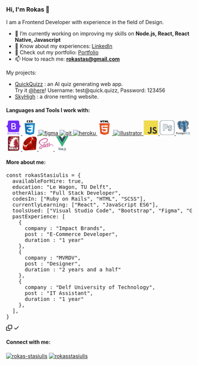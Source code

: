 **<h3>Hi, I'm Rokas 👋</h3>**

I am a Frontend Developer with experience in the field of Design.

- 🌱 I’m currently working on improving my skills on **Node.js, React, React Native, Javascript**
- 📄 Know about my experiences: [LinkedIn](https://www.linkedin.com/in/rokas-stasiulis)
- 💼 Check out my portfolio: [Portfolio](https://rokass-fantabulous-site-13e55e.webflow.io/)
- 📫 How to reach me: **rokastas@gmail.com**

<p>My projects:</p>
<ul dir="auto">
  <li><a href="https://github.com/rokastas/quick-quizz">QuickQuizz</a> : an AI quiz generating web app.</li>
  Try it <a href="https://www.quick-quizz.me">@here</a>! Username: test@quick.quizz,  Password: 123456
  <li><a href="https://github.com/rokastas/SkyHigh_Rentals">SkyHigh</a> : a drone renting website.</li>
</ul>

<h4 align="left">Languages and Tools I work with:</h4>
<p align="left"> <a href="https://getbootstrap.com" target="_blank" rel="noreferrer"> <img src="https://raw.githubusercontent.com/devicons/devicon/master/icons/bootstrap/bootstrap-plain-wordmark.svg" alt="bootstrap" width="40" height="40"/> </a> <a href="https://www.w3schools.com/css/" target="_blank" rel="noreferrer"> <img src="https://raw.githubusercontent.com/devicons/devicon/master/icons/css3/css3-original-wordmark.svg" alt="css3" width="40" height="40"/> </a> <a href="https://www.figma.com/" target="_blank" rel="noreferrer"> <img src="https://www.vectorlogo.zone/logos/figma/figma-icon.svg" alt="figma" width="40" height="40"/> </a> <a href="https://git-scm.com/" target="_blank" rel="noreferrer"> <img src="https://www.vectorlogo.zone/logos/git-scm/git-scm-icon.svg" alt="git" width="40" height="40"/> </a> <a href="https://heroku.com" target="_blank" rel="noreferrer"> <img src="https://www.vectorlogo.zone/logos/heroku/heroku-icon.svg" alt="heroku" width="40" height="40"/> </a> <a href="https://www.w3.org/html/" target="_blank" rel="noreferrer"> <img src="https://raw.githubusercontent.com/devicons/devicon/master/icons/html5/html5-original-wordmark.svg" alt="html5" width="40" height="40"/> </a> <a href="https://www.adobe.com/in/products/illustrator.html" target="_blank" rel="noreferrer"> <img src="https://www.vectorlogo.zone/logos/adobe_illustrator/adobe_illustrator-icon.svg" alt="illustrator" width="40" height="40"/> </a> <a href="https://developer.mozilla.org/en-US/docs/Web/JavaScript" target="_blank" rel="noreferrer"> <img src="https://raw.githubusercontent.com/devicons/devicon/master/icons/javascript/javascript-original.svg" alt="javascript" width="40" height="40"/> </a> <a href="https://www.photoshop.com/en" target="_blank" rel="noreferrer"> <img src="https://raw.githubusercontent.com/devicons/devicon/master/icons/photoshop/photoshop-line.svg" alt="photoshop" width="40" height="40"/> </a> <a href="https://www.postgresql.org" target="_blank" rel="noreferrer"> <img src="https://raw.githubusercontent.com/devicons/devicon/master/icons/postgresql/postgresql-original-wordmark.svg" alt="postgresql" width="40" height="40"/> </a> <a href="https://rubyonrails.org" target="_blank" rel="noreferrer"> <img src="https://raw.githubusercontent.com/devicons/devicon/master/icons/rails/rails-original-wordmark.svg" alt="rails" width="40" height="40"/> </a> <a href="https://www.ruby-lang.org/en/" target="_blank" rel="noreferrer"> <img src="https://raw.githubusercontent.com/devicons/devicon/master/icons/ruby/ruby-original.svg" alt="ruby" width="40" height="40"/> </a> <a href="https://sass-lang.com" target="_blank" rel="noreferrer"> <img src="https://raw.githubusercontent.com/devicons/devicon/master/icons/sass/sass-original.svg" alt="sass" width="40" height="40"/> </a> <a href="https://vuejs.org/" target="_blank" rel="noreferrer"> <img src="https://raw.githubusercontent.com/devicons/devicon/master/icons/vuejs/vuejs-original-wordmark.svg" alt="vuejs" width="40" height="40"/> </a> </p>

<h4 align="left">More about me:</h4>
<div class="highlight highlight-source-js notranslate position-relative overflow-auto" dir="auto"><pre><span class="pl-k">const</span> <span class="pl-s1">rokasStasiulis</span> <span class="pl-c1">=</span> <span class="pl-kos">{</span>
  <span class="pl-c1">availableForHire</span>: <span class="pl-c1">true</span><span class="pl-kos">,</span>
  <span class="pl-c1">education</span>: <span class="pl-s">"Le Wagon, TU Delft"</span><span class="pl-kos">,</span>
  <span class="pl-c1">otherAlias</span>: <span class="pl-s">"Full Stack Developer"</span><span class="pl-kos">,</span>
  <span class="pl-c1">codesIn</span>: <span class="pl-kos">[</span><span class="pl-s">"Ruby on Rails"</span><span class="pl-kos">,</span> <span class="pl-s">"HTML"</span><span class="pl-kos">,</span> <span class="pl-s">"SCSS"</span><span class="pl-kos">]</span><span class="pl-kos">,</span>
  <span class="pl-c1">currentlyLearning</span>: <span class="pl-kos">[</span><span class="pl-s">"React"</span><span class="pl-kos">,</span> <span class="pl-s">"JavaScript ES6"</span><span class="pl-kos">]</span><span class="pl-kos">,</span>
  <span class="pl-c1">toolsUsed</span>: <span class="pl-kos">[</span><span class="pl-s">"Visual Studio Code"</span><span class="pl-kos">,</span> <span class="pl-s">"Bootstrap"</span><span class="pl-kos">,</span> <span class="pl-s">"Figma"</span><span class="pl-kos">,</span> <span class="pl-s">"GitHub"</span><span class="pl-kos">,</span> <span class="pl-s">"Heroku"</span>]</span><span class="pl-kos">,</span>
  <span class="pl-c1">pastExperience</span>: <span class="pl-kos">[</span>
    <span class="pl-kos">{</span>
      <span class="pl-c1">company</span> : <span class="pl-s">"Impact Brands"</span><span class="pl-kos">,</span>
      <span class="pl-c1">post</span> : <span class="pl-s">"E-Commerce Developer"</span><span class="pl-kos">,</span>
      <span class="pl-c1">duration</span> : <span class="pl-s">"1 year"</span>
    <span class="pl-kos">}</span><span class="pl-kos">,</span>
    <span class="pl-kos">{</span>
      <span class="pl-c1">company</span> : <span class="pl-s">"MVRDV"</span><span class="pl-kos">,</span>
      <span class="pl-c1">post</span> : <span class="pl-s">"Designer"</span><span class="pl-kos">,</span>
      <span class="pl-c1">duration</span> : <span class="pl-s">"2 years and a half"</span>
    <span class="pl-kos">}</span><span class="pl-kos">,</span>
    <span class="pl-kos">{</span>
      <span class="pl-c1">company</span> : <span class="pl-s">"Delf University of Technology"</span><span class="pl-kos">,</span>
      <span class="pl-c1">post</span> : <span class="pl-s">"IT Assistant"</span><span class="pl-kos">,</span>
      <span class="pl-c1">duration</span> : <span class="pl-s">"1 year"</span>
    <span class="pl-kos">}</span><span class="pl-kos">,</span>
  <span class="pl-kos">]</span><span class="pl-kos">,</span>
<span class="pl-kos">}</span></pre><div class="zeroclipboard-container position-absolute right-0 top-0">
    <clipboard-copy aria-label="Copy" class="ClipboardButton btn js-clipboard-copy m-2 p-0 tooltipped-no-delay" data-copy-feedback="Copied!" data-tooltip-direction="w" value="const rokasStasiulis = {
  availableForHire: true,
  education: &quot;Le Wagon Paris, a 9-week full-time intensive coding bootcamp&quot;,
  otherAlias: &quot;Full Stack Developer&quot;,
  codesIn: [&quot;HTML&quot;, &quot;CSS&quot;, &quot;Ruby&quot; &quot;Ruby on Rails&quot;],
  currentlylearning: [&quot;React&quot;, &quot;JavaScript ES6&quot;],
  toolsUsed: [&quot;Visual Studio Code&quot;, &quot;Bootstrap&quot;, &quot;Figma&quot;, &quot;GitHub&quot;, &quot;Heroku&quot;],
  pastExperience: [
    {
      company : &quot;MVRDV&quot;,
      post : &quot;Designer&quot;,
      duration : &quot;2 years and a half&quot;
    },
      {
      company : &quot;Delft University of Technology&quot;,
      post : &quot;IT Assistant&quot;,
      duration : &quot;1 year&quot;
    },
    {
      company : &quot;Paleko ArchStudija&quot;,
      post : &quot;Assistant Designer&quot;,
      duration : &quot;1 year&quot;
    },
  ],
}" tabindex="0" role="button" style="display: inherit;">
      <svg aria-hidden="true" height="16" viewBox="0 0 16 16" version="1.1" width="16" data-view-component="true" class="octicon octicon-copy js-clipboard-copy-icon m-2">
    <path d="M0 6.75C0 5.784.784 5 1.75 5h1.5a.75.75 0 0 1 0 1.5h-1.5a.25.25 0 0 0-.25.25v7.5c0 .138.112.25.25.25h7.5a.25.25 0 0 0 .25-.25v-1.5a.75.75 0 0 1 1.5 0v1.5A1.75 1.75 0 0 1 9.25 16h-7.5A1.75 1.75 0 0 1 0 14.25Z"></path><path d="M5 1.75C5 .784 5.784 0 6.75 0h7.5C15.216 0 16 .784 16 1.75v7.5A1.75 1.75 0 0 1 14.25 11h-7.5A1.75 1.75 0 0 1 5 9.25Zm1.75-.25a.25.25 0 0 0-.25.25v7.5c0 .138.112.25.25.25h7.5a.25.25 0 0 0 .25-.25v-7.5a.25.25 0 0 0-.25-.25Z"></path>
</svg>
      <svg aria-hidden="true" height="16" viewBox="0 0 16 16" version="1.1" width="16" data-view-component="true" class="octicon octicon-check js-clipboard-check-icon color-fg-success m-2 d-none">
    <path d="M13.78 4.22a.75.75 0 0 1 0 1.06l-7.25 7.25a.75.75 0 0 1-1.06 0L2.22 9.28a.751.751 0 0 1 .018-1.042.751.751 0 0 1 1.042-.018L6 10.94l6.72-6.72a.75.75 0 0 1 1.06 0Z"></path>
</svg>
    </clipboard-copy>
  </div></div>

<h4 align="left">Connect with me:</h4>
<p align="left">
<a href="https://linkedin.com/in/rokas-stasiulis" target="blank"><img align="center" src="https://raw.githubusercontent.com/rahuldkjain/github-profile-readme-generator/master/src/images/icons/Social/linked-in-alt.svg" alt="rokas-stasiulis" height="30" width="40" /></a>
<a href="https://instagram.com/rokasstasiulis" target="blank"><img align="center" src="https://raw.githubusercontent.com/rahuldkjain/github-profile-readme-generator/master/src/images/icons/Social/instagram.svg" alt="rokasstasiulis" height="30" width="40" /></a>
</p>

